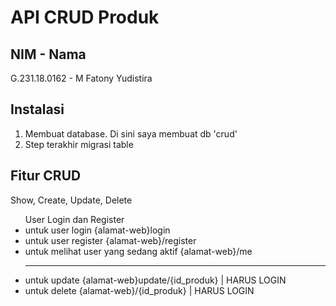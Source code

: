 # API CRUD Produk

## NIM - Nama
G.231.18.0162 - M Fatony Yudistira <br />
## Instalasi
<ol>
<li> Membuat database. Di sini saya membuat db 'crud' </li>
<li> Step terakhir migrasi table </li>
</ol>


## Fitur CRUD

Show, Create, Update, Delete <br />

<ul>
User Login dan Register
<li> untuk user login {alamat-web}login </li>
<li> untuk user register {alamat-web}/register </li>
<li> untuk melihat user yang sedang aktif {alamat-web}/me </li>
<hr>
<li> untuk update {alamat-web}update/{id_produk} | HARUS LOGIN </li>
<li> untuk delete {alamat-web}/{id_produk} | HARUS LOGIN </li>
</ul>